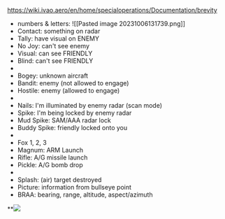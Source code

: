 https://wiki.ivao.aero/en/home/specialoperations/Documentation/brevity
- numbers & letters: ![[Pasted image 20231006131739.png]]
- Contact: something on radar
- Tally: have visual on ENEMY
- No Joy: can't see enemy
- Visual: can see FRIENDLY
- Blind: can't see FRIENDLY
- 
- Bogey: unknown aircraft
- Bandit: enemy (not allowed to engage)
- Hostile: enemy (allowed to engage)
- 
- Nails: I'm illuminated by enemy radar (scan mode)
- Spike: I'm being locked  by enemy radar
- Mud Spike: SAM/AAA radar lock
- Buddy Spike: friendly locked onto you
- 
- Fox 1, 2, 3
- Magnum: ARM Launch
- Rifle: A/G missile launch
- Pickle: A/G bomb drop
- 
- Splash: (air) target destroyed
- Picture: information from bullseye point
- BRAA: bearing, range, altitude, aspect/azimuth

**![](https://lh7-us.googleusercontent.com/uOBde2T61rSKauJv81b_-Sx74WsMOIOo5UZ2FCGhdkFDnDGuGAk23YDJMixnazQkqntXcE_AdUH_pk1gWGS4UfSynhG_DhplABG5TNz7enhIWI2bJmXMBZ2PhkFAs-qFg0PpKgJcNqUUWbeibCr_vQY)

